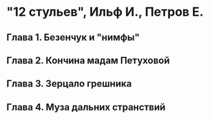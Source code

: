# "12 стульев", Ильф И., Петров Е.

## Глава 1. Безенчук и "нимфы"

## Глава 2. Кончина мадам Петуховой

## Глава 3. Зерцало грешника

## Глава 4. Муза дальних странствий

